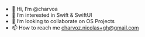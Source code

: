 - 👋 Hi, I’m @charvoa
- 👀 I’m interested in Swift & SwiftUI
- 💞️ I’m looking to collaborate on OS Projects
- 📫 How to reach me charvoz.nicolas+gh@gmail.com

<!---
charvoa/charvoa is a ✨ special ✨ repository because its `README.md` (this file) appears on your GitHub profile.
You can click the Preview link to take a look at your changes.
--->
